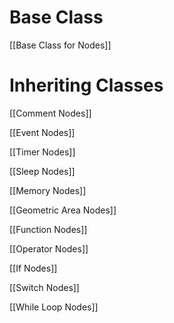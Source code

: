 # Base Class

[[Base Class for Nodes]]

# Inheriting Classes

[[Comment Nodes]]

[[Event Nodes]]

[[Timer Nodes]]

[[Sleep Nodes]]

[[Memory Nodes]]

[[Geometric Area Nodes]]

[[Function Nodes]]

[[Operator Nodes]]

[[If Nodes]]

[[Switch Nodes]]

[[While Loop Nodes]]


